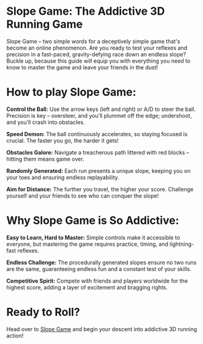 Slope Game: The Addictive 3D Running Game
===========================
Slope Game – two simple words for a deceptively simple game that's become an online phenomenon. Are you ready to test your reflexes and precision in a fast-paced, gravity-defying race down an endless slope? Buckle up, because this guide will equip you with everything you need to know to master the game and leave your friends in the dust!

**How to play Slope Game:**
=====
**Control the Ball:** Use the arrow keys (left and right) or A/D to steer the ball. Precision is key – oversteer, and you'll plummet off the edge; undershoot, and you'll crash into obstacles.

**Speed Demon:** The ball continuously accelerates, so staying focused is crucial. The faster you go, the harder it gets!

**Obstacles Galore:** Navigate a treacherous path littered with red blocks – hitting them means game over.

**Randomly Generated:** Each run presents a unique slope, keeping you on your toes and ensuring endless replayability.

**Aim for Distance:** The further you travel, the higher your score. Challenge yourself and your friends to see who can conquer the slope!

**Why Slope Game is So Addictive:**
=====
**Easy to Learn, Hard to Master:** Simple controls make it accessible to everyone, but mastering the game requires practice, timing, and lightning-fast reflexes.

**Endless Challenge:** The procedurally generated slopes ensure no two runs are the same, guaranteeing endless fun and a constant test of your skills.

**Competitive Spirit:** Compete with friends and players worldwide for the highest score, adding a layer of excitement and bragging rights.

**Ready to Roll?**
=====
Head over to [Slope Game](https://slopegameio.github.io/) and begin your descent into addictive 3D running action!
